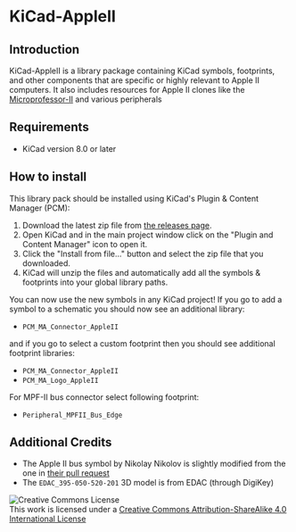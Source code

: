 # KiCad-AppleII

## Introduction

KiCad-AppleII is a library package containing KiCad symbols, footprints, and other components that are specific or highly relevant to Apple II computers. It also includes resources for Apple II clones like the [Microprofessor-II](https://en.wikipedia.org/wiki/Microprofessor_II) and various peripherals

## Requirements

 - KiCad version 8.0 or later


## How to install

This library pack should be installed using KiCad's Plugin & Content Manager (PCM):

 1. Download the latest zip file from [the releases page](https://github.com/markadev/KiCad-AppleII/releases).
 2. Open KiCad and in the main project window click on the "Plugin and Content Manager" icon to open it.
 3. Click the "Install from file..." button and select the zip file that you downloaded.
 4. KiCad will unzip the files and automatically add all the symbols & footprints into
    your global library paths.

You can now use the new symbols in any KiCad project! If you go to add a symbol to a schematic
you should now see an additional library:

 - `PCM_MA_Connector_AppleII`

and if you go to select a custom footprint then you should see additional footprint libraries:

 - `PCM_MA_Connector_AppleII`
 - `PCM_MA_Logo_AppleII`

For MPF-II bus connector select following footprint:
 - `Peripheral_MPFII_Bus_Edge`

## Additional Credits

 - The Apple II bus symbol by Nikolay Nikolov is slightly modified from the one in [their pull request](https://gitlab.com/kicad/libraries/kicad-symbols/-/merge_requests/3693)
 - The `EDAC_395-050-520-201` 3D model is from EDAC (through DigiKey)


![Creative Commons License](https://i.creativecommons.org/l/by-sa/4.0/88x31.png)  
This work is licensed under a [Creative Commons Attribution-ShareAlike 4.0 International License](http://creativecommons.org/licenses/by-sa/4.0/)
